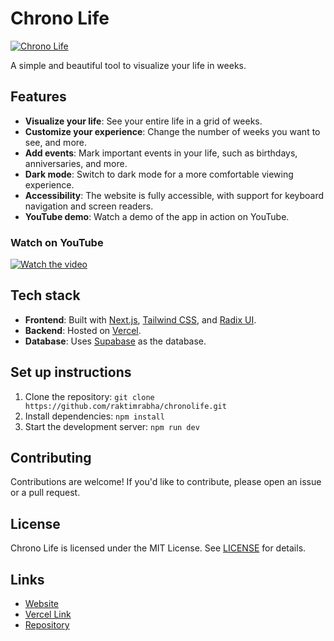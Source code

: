 # Chrono Life

[![Chrono Life](https://chronolife.space/og-image-p98pqg.png)](https://chronolife.space)

A simple and beautiful tool to visualize your life in weeks.

## Features

- **Visualize your life**: See your entire life in a grid of weeks.
- **Customize your experience**: Change the number of weeks you want to see, and more.
- **Add events**: Mark important events in your life, such as birthdays, anniversaries, and more.
- **Dark mode**: Switch to dark mode for a more comfortable viewing experience.
- **Accessibility**: The website is fully accessible, with support for keyboard navigation and screen readers.
- **YouTube demo**: Watch a demo of the app in action on YouTube.
### Watch on YouTube

[![Watch the video](https://img.youtube.com/vi/xNeUIp1OIQk/maxresdefault.jpg)](https://www.youtube.com/watch?v=xNeUIp1OIQk)

## Tech stack

- **Frontend**: Built with [Next.js](https://nextjs.org/), [Tailwind CSS](https://tailwindcss.com/), and [Radix UI](https://www.radix-ui.com/).
- **Backend**: Hosted on [Vercel](https://vercel.com/).
- **Database**: Uses [Supabase](https://supabase.io/) as the database.

## Set up instructions

1. Clone the repository: `git clone https://github.com/raktimrabha/chronolife.git`
2. Install dependencies: `npm install`
3. Start the development server: `npm run dev`

## Contributing

Contributions are welcome! If you'd like to contribute, please open an issue or a pull request.

## License

Chrono Life is licensed under the MIT License. See [LICENSE](LICENSE) for details.

## Links

- [Website](https://chronolife.space)
- [Vercel Link](https://chronolife.vercel.app/)
- [Repository](https://github.com/raktimrabha/chronolife)
